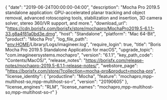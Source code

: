 {
  "date": "2019-06-24T00:00:00-04:00",
  "description": "Mocha Pro 2019.5 standalone application: GPU-accelerated planar tracking and object removal, advanced rotoscoping tools, stabilization and insertion, 3D camera solver, stereo 360/VR support, and more.",
  "download_url": "https://cdn.borisfx.com/borisfx/store/mochapro/MochaPro2019.5-6.1.1-33.g8a4f81a0bd3e.dmg",
  "host": "Standalone",
  "platform": "Mac 64-Bit",
  "product": "Mocha Pro",
  "log_file_path": "<env:HOME>/Library/Logs/imagineer.log",
  "require_login": true,
  "title": "Boris Mocha Pro 2019.5 Standalone Application for macOS",
  "upgrade_topic": "com.imagineersystems.mochapro",
  "version": "6.1.1",
  "key_path_code": "Contents/MacOS/",
  "release_notes": "https://borisfx.com/release-notes/mochapro-2019.5-6.1.1-release-notes/",
  "webstore_page": "https://borisfx.com/store/?collection=mocha-pro&product=mocha-pro",
  "license_identity": {
    "productline": "Mocha",
    "feature": "mochapro,mpp-multihost-so,mpp-multihost-so-r",
    "version": "20190605"
  },
  "license_engines": "RLM",
  "license_names": "mochapro,mpp-multihost-so,mpp-multihost-so-r"
}
